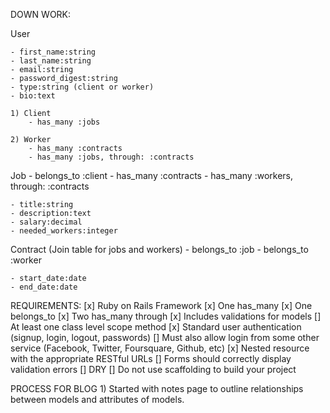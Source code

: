 DOWN WORK:

User

    - first_name:string
    - last_name:string
    - email:string
    - password_digest:string
    - type:string (client or worker)
    - bio:text

    1) Client
        - has_many :jobs

    2) Worker
        - has_many :contracts
        - has_many :jobs, through: :contracts


Job
    - belongs_to :client
    - has_many :contracts
    - has_many :workers, through: :contracts

    - title:string
    - description:text
    - salary:decimal
    - needed_workers:integer


Contract (Join table for jobs and workers)
    - belongs_to :job
    - belongs_to :worker

    - start_date:date
    - end_date:date


REQUIREMENTS:
    [x] Ruby on Rails Framework
    [x] One has_many
    [x] One belongs_to 
    [x] Two has_many through
    [x] Includes validations for models
    [] At least one class level scope method
    [x] Standard user authentication (signup, login, logout, passwords)
    [] Must also allow login from some other service (Facebook, Twitter, Foursquare, Github, etc)
    [x] Nested resource with the appropriate RESTful URLs
    [] Forms should correctly display validation errors
    [] DRY
    [] Do not use scaffolding to build your project

PROCESS FOR BLOG
    1) Started with notes page to outline relationships between models and attributes of models.